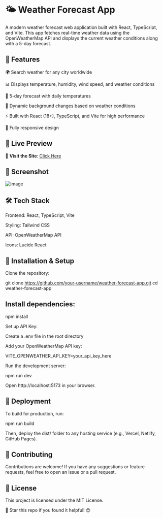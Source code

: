# 🌤 Weather Forecast App
A modern weather forecast web application built with React, TypeScript, and Vite. This app fetches real-time weather data using the OpenWeatherMap API and displays the current weather conditions along with a 5-day forecast.

## 🚀 Features

🌍 Search weather for any city worldwide

📊 Displays temperature, humidity, wind speed, and weather conditions

📅 5-day forecast with daily temperatures

🎨 Dynamic background changes based on weather conditions

⚡ Built with React (18+), TypeScript, and Vite for high performance

📱 Fully responsive design

## 📸 Live Preview
🔗 **Visit the Site**: [Click Here](https://symphonious-capybara-13705d.netlify.app/)

## 📸 Screenshot
![image](https://github.com/user-attachments/assets/9625bcac-0cbe-4d8c-9a9e-766044a3de85)





## 🛠 Tech Stack

Frontend: React, TypeScript, Vite

Styling: Tailwind CSS

API: OpenWeatherMap API

Icons: Lucide React

## 🔧 Installation & Setup

Clone the repository:

git clone https://github.com/your-username/weather-forecast-app.git
cd weather-forecast-app

## Install dependencies:

npm install

Set up API Key:

Create a .env file in the root directory

Add your OpenWeatherMap API key:

VITE_OPENWEATHER_API_KEY=your_api_key_here

Run the development server:

npm run dev

Open http://localhost:5173 in your browser.

## 🚀 Deployment

To build for production, run:

npm run build

Then, deploy the dist/ folder to any hosting service (e.g., Vercel, Netlify, GitHub Pages).

## 🤝 Contributing

Contributions are welcome! If you have any suggestions or feature requests, feel free to open an issue or a pull request.

## 📜 License

This project is licensed under the MIT License.

🌟 Star this repo if you found it helpful! 😊

